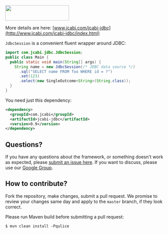 <img src="http://img.jcabi.com/logo.png" width="200px" height="48px" />

More details are here: [www.jcabi.com/jcabi-jdbc](http://www.jcabi.com/jcabi-jdbc/index.html)

`JdbcSession` is a convenient fluent wrapper around JDBC:

```java
import com.jcabi.jdbc.JdbcSession;
public class Main {
  public static void main(String[] args) {
    String name = new JdbcSession(/* JDBC data source */)
      .sql("SELECT name FROM foo WHERE id = ?")
      .set(123)
      .select(new SingleOutcome<String>(String.class));
  }
}
```

You need just this dependency:

```xml
<dependency>
  <groupId>com.jcabi</groupId>
  <artifactId>jcabi-jdbc</artifactId>
  <version>0.9</version>
</dependency>
```

## Questions?

If you have any questions about the framework, or something doesn't work as expected,
please [submit an issue here](https://github.com/yegor256/jcabi/issues/new).
If you want to discuss, please use our [Google Group](https://groups.google.com/forum/#!forum/jcabi).

## How to contribute?

Fork the repository, make changes, submit a pull request.
We promise to review your changes same day and apply to
the `master` branch, if they look correct.

Please run Maven build before submitting a pull request:

```
$ mvn clean install -Pqulice
```
